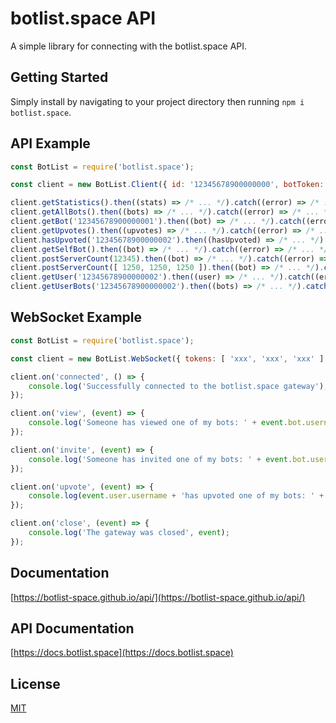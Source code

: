 # botlist.space API
A simple library for connecting with the botlist.space API.

## Getting Started
Simply install by navigating to your project directory then running `npm i botlist.space`.

## API Example
```js
const BotList = require('botlist.space');

const client = new BotList.Client({ id: '12345678900000000', botToken: 'xxx' });

client.getStatistics().then((stats) => /* ... */).catch((error) => /* ... */);
client.getAllBots().then((bots) => /* ... */).catch((error) => /* ... */);
client.getBot('12345678900000001').then((bot) => /* ... */).catch((error) => /* ... */);
client.getUpvotes().then((upvotes) => /* ... */).catch((error) => /* ... */);
client.hasUpvoted('12345678900000002').then((hasUpvoted) => /* ... */).catch((error) => /* ... */);
client.getSelfBot().then((bot) => /* ... */).catch((error) => /* ... */);
client.postServerCount(12345).then((bot) => /* ... */).catch((error) => /* ... */); // Server count
client.postServerCount([ 1250, 1250, 1250 ]).then((bot) => /* ... */).catch((error) => /* ... */); // Shards
client.getUser('12345678900000002').then((user) => /* ... */).catch((error) => /* ... */);
client.getUserBots('12345678900000002').then((bots) => /* ... */).catch((error) => /* ... */);
```

## WebSocket Example
```js
const BotList = require('botlist.space');

const client = new BotList.WebSocket({ tokens: [ 'xxx', 'xxx', 'xxx' ], reconnect: true });

client.on('connected', () => {
    console.log('Successfully connected to the botlist.space gateway');
});

client.on('view', (event) => {
    console.log('Someone has viewed one of my bots: ' + event.bot.username);
});

client.on('invite', (event) => {
    console.log('Someone has invited one of my bots: ' + event.bot.username);
});

client.on('upvote', (event) => {
    console.log(event.user.username + 'has upvoted one of my bots: ' + event.bot.username);
});

client.on('close', (event) => {
    console.log('The gateway was closed', event);
});
```

## Documentation
[https://botlist-space.github.io/api/](https://botlist-space.github.io/api/)

## API Documentation
[https://docs.botlist.space](https://docs.botlist.space)

## License
[MIT](https://github.com/botlist-space/api/blob/master/LICENSE)